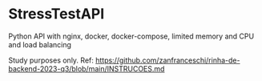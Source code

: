 # StressTestAPI
Python API with nginx, docker, docker-compose, limited memory and CPU and load balancing

Study purposes only. Ref: https://github.com/zanfranceschi/rinha-de-backend-2023-q3/blob/main/INSTRUCOES.md
